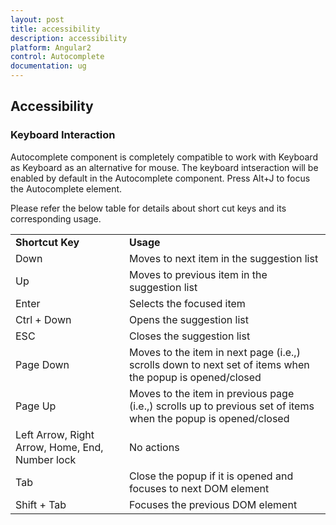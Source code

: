 ```yaml
---
layout: post
title: accessibility
description: accessibility
platform: Angular2
control: Autocomplete 
documentation: ug
---
```


## Accessibility

### Keyboard Interaction

Autocomplete component is completely compatible to work with Keyboard as Keyboard as an alternative for mouse. The keyboard intseraction will be enabled by default in the Autocomplete component. Press Alt+J to focus the Autocomplete element.

Please refer the below table for details about short cut keys and its corresponding usage.

<table>
<tr>
<td>
<b>Shortcut Key</b></td><td>
<b>Usage</b></td></tr>
<tr>
<td>
Down</td><td>
Moves to next item in the suggestion list</td></tr>
<tr>
<td>
Up</td><td>
Moves to previous item in the suggestion list</td></tr>
<tr>
<td>
Enter</td><td>
Selects the focused item</td></tr>
<tr>
<td>
Ctrl + Down</td><td>
Opens the suggestion list</td></tr>
<tr>
<td>
ESC</td><td>
Closes the suggestion list</td></tr>
<tr>
<td>
Page Down</td><td>
Moves to the item in next page (i.e.,) scrolls down to next set of items when the popup is opened/closed</td></tr>
<tr>
<td>
Page Up</td><td>
Moves to the item in previous page (i.e.,) scrolls up to previous set of items when the popup is opened/closed</td></tr>
<tr>
<td>
Left Arrow, Right Arrow, Home, End, Number lock</td><td>
No actions</td></tr>
<tr>
<td>
Tab</td><td>
Close the popup if it is opened and focuses to next DOM element</td></tr>
<tr>
<td>
Shift + Tab</td><td>
Focuses the previous DOM element</td></tr>
</table>


